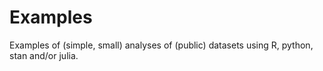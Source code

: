 # Examples
Examples of (simple, small) analyses of (public) datasets using R, python, stan and/or julia.
